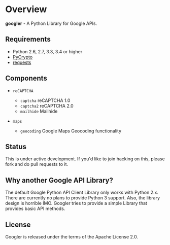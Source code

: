 # Overview

**googler** - A Python Library for Google APIs.

## Requirements

* Python 2.6, 2.7, 3.3, 3.4 or higher
* [PyCrypto](https://www.dlitz.net/software/pycrypto/)
* [requests](http://www.python-requests.org/)

## Components

* `reCAPTCHA`
  * `captcha` reCAPTCHA 1.0
  * `captcha2` reCAPTCHA 2.0
  * `mailhide` Mailhide

* `maps`
  * `geocoding` Google Maps Geocoding functionality

## Status

This is under active development. If you'd like to join hacking on this, please fork and do pull requests to it.

## Why another Google API Library?

The default Google Python API Client Library only works with Python 2.x. There are currently no plans to provide Python 3 support. Also, the library design is horrible IMO. Googler tries to provide a simple Library that provides basic API methods.

## License

Googler is released under the terms of the Apache License 2.0.